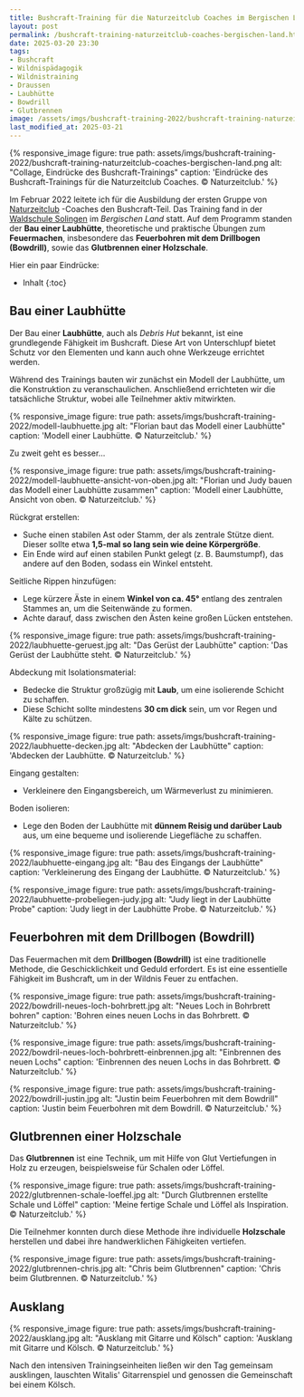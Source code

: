 ```yaml
---
title: Bushcraft-Training für die Naturzeitclub Coaches im Bergischen Land
layout: post
permalink: /bushcraft-training-naturzeitclub-coaches-bergischen-land.html
date: 2025-03-20 23:30
tags:
- Bushcraft
- Wildnispädagogik
- Wildnistraining
- Draussen
- Laubhütte
- Bowdrill
- Glutbrennen
image: /assets/imgs/bushcraft-training-2022/bushcraft-training-naturzeitclub-coaches-bergischen-land.png
last_modified_at: 2025-03-21
---
```

{% responsive_image figure: true
path: assets/imgs/bushcraft-training-2022/bushcraft-training-naturzeitclub-coaches-bergischen-land.png
alt: "Collage, Eindrücke des Bushcraft-Trainings"
caption: 'Eindrücke des Bushcraft-Trainings für die Naturzeitclub Coaches. © Naturzeitclub.' %}

Im Februar 2022 leitete ich für die Ausbildung der ersten Gruppe von [Naturzeitclub](https://naturzeit.club)
-Coaches den Bushcraft-Teil.
Das Training fand in der [Waldschule Solingen](https://waldschule-solingen.de/) 
im *Bergischen Land* statt.
Auf dem Programm standen der **Bau einer Laubhütte**,
theoretische und praktische Übungen zum **Feuermachen**,
insbesondere das **Feuerbohren mit dem Drillbogen (Bowdrill)**, sowie das **Glutbrennen einer Holzschale**.
<!--break-->
Hier ein paar Eindrücke:
- Inhalt
{:toc}

## Bau einer Laubhütte

Der Bau einer **Laubhütte**, auch als *Debris Hut* bekannt, 
ist eine grundlegende Fähigkeit im Bushcraft. 
Diese Art von Unterschlupf bietet Schutz vor den Elementen 
und kann auch ohne Werkzeuge errichtet werden.

Während des Trainings bauten wir zunächst ein Modell der Laubhütte, 
um die Konstruktion zu veranschaulichen.
Anschließend errichteten wir die tatsächliche Struktur, 
wobei alle Teilnehmer aktiv mitwirkten.

{% responsive_image figure: true
path: assets/imgs/bushcraft-training-2022/modell-laubhuette.jpg
alt: "Florian baut das Modell einer Laubhütte"
caption: 'Modell einer Laubhütte. © Naturzeitclub.' %}

Zu zweit geht es besser...

{% responsive_image figure: true
path: assets/imgs/bushcraft-training-2022/modell-laubhuette-ansicht-von-oben.jpg
alt: "Florian und Judy bauen das Modell einer Laubhütte zusammen"
caption: 'Modell einer Laubhütte, Ansicht von oben. © Naturzeitclub.' %}

Rückgrat erstellen:
- Suche einen stabilen Ast oder Stamm, der als zentrale Stütze dient. Dieser sollte etwa **1,5-mal so lang sein wie deine Körpergröße**.
- Ein Ende wird auf einen stabilen Punkt gelegt (z. B. Baumstumpf), das andere auf den Boden, sodass ein Winkel entsteht.

Seitliche Rippen hinzufügen:
- Lege kürzere Äste in einem **Winkel von ca. 45°** entlang des zentralen Stammes an, um die Seitenwände zu formen.
- Achte darauf, dass zwischen den Ästen keine großen Lücken entstehen.

{% responsive_image figure: true
path: assets/imgs/bushcraft-training-2022/laubhuette-geruest.jpg
alt: "Das Gerüst der Laubhütte"
caption: 'Das Gerüst der Laubhütte steht. © Naturzeitclub.' %}

Abdeckung mit Isolationsmaterial:
- Bedecke die Struktur großzügig mit **Laub**, um eine isolierende Schicht zu schaffen.
- Diese Schicht sollte mindestens **30 cm dick** sein, um vor Regen und Kälte zu schützen.

{% responsive_image figure: true
path: assets/imgs/bushcraft-training-2022/laubhuette-decken.jpg
alt: "Abdecken der Laubhütte"
caption: 'Abdecken der Laubhütte. © Naturzeitclub.' %}

Eingang gestalten:
- Verkleinere den Eingangsbereich, um Wärmeverlust zu minimieren.

Boden isolieren:
- Lege den Boden der Laubhütte mit **dünnem Reisig und darüber Laub** aus, um eine bequeme und isolierende Liegefläche zu schaffen.

{% responsive_image figure: true
path: assets/imgs/bushcraft-training-2022/laubhuette-eingang.jpg
alt: "Bau des Eingangs der Laubhütte"
caption: 'Verkleinerung des Eingang der Laubhütte. © Naturzeitclub.' %}

{% responsive_image figure: true
path: assets/imgs/bushcraft-training-2022/laubhuette-probeliegen-judy.jpg
alt: "Judy liegt in der Laubhütte Probe"
caption: 'Judy liegt in der Laubhütte Probe. © Naturzeitclub.' %}

## Feuerbohren mit dem Drillbogen (Bowdrill)

Das Feuermachen mit dem **Drillbogen (Bowdrill)** ist eine traditionelle Methode,
die Geschicklichkeit und Geduld erfordert.
Es ist eine essentielle Fähigkeit im Bushcraft, um in der Wildnis Feuer zu entfachen.

{% responsive_image figure: true
path: assets/imgs/bushcraft-training-2022/bowdrill-neues-loch-bohrbrett.jpg
alt: "Neues Loch in Bohrbrett bohren"
caption: 'Bohren eines neuen Lochs in das Bohrbrett. © Naturzeitclub.' %}

{% responsive_image figure: true
path: assets/imgs/bushcraft-training-2022/bowdril-neues-loch-bohrbrett-einbrennen.jpg
alt: "Einbrennen des neuen Lochs"
caption: 'Einbrennen des neuen Lochs in das Bohrbrett. © Naturzeitclub.' %}

{% responsive_image figure: true
path: assets/imgs/bushcraft-training-2022/bowdrill-justin.jpg
alt: "Justin beim Feuerbohren mit dem Bowdrill"
caption: 'Justin beim Feuerbohren mit dem Bowdrill. © Naturzeitclub.' %}

## Glutbrennen einer Holzschale

Das **Glutbrennen** ist eine Technik, um mit Hilfe von Glut Vertiefungen in Holz zu erzeugen, beispielsweise für Schalen oder Löffel.

{% responsive_image figure: true
path: assets/imgs/bushcraft-training-2022/glutbrennen-schale-loeffel.jpg
alt: "Durch Glutbrennen erstellte Schale und Löffel"
caption: 'Meine fertige Schale und Löffel als Inspiration. © Naturzeitclub.' %}

Die Teilnehmer konnten durch diese Methode ihre individuelle **Holzschale** herstellen
und dabei ihre handwerklichen Fähigkeiten vertiefen.

{% responsive_image figure: true
path: assets/imgs/bushcraft-training-2022/glutbrennen-chris.jpg
alt: "Chris beim Glutbrennen"
caption: 'Chris beim Glutbrennen. © Naturzeitclub.' %}

## Ausklang

{% responsive_image figure: true
path: assets/imgs/bushcraft-training-2022/ausklang.jpg
alt: "Ausklang mit Gitarre und Kölsch"
caption: 'Ausklang mit Gitarre und Kölsch. © Naturzeitclub.' %}

Nach den intensiven Trainingseinheiten ließen wir den Tag gemeinsam ausklingen,
lauschten Witalis' Gitarrenspiel und genossen die Gemeinschaft bei einem Kölsch.
